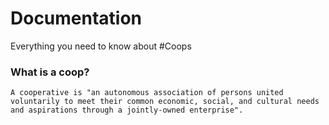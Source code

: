 # Documentation
Everything you need to know about #Coops


### What is a coop?
```
A cooperative is "an autonomous association of persons united voluntarily to meet their common economic, social, and cultural needs and aspirations through a jointly-owned enterprise".
```
